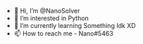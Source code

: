 - 👋 Hi, I’m @NanoSolver
- 👀 I’m interested in Python
- 🌱 I’m currently learning Something Idk XD
- 📫 How to reach me - Nano#5463


